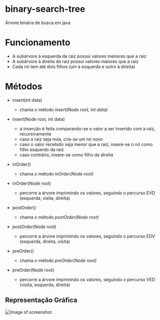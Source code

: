 # binary-search-tree
Árvore binária de busca em java


# Funcionamento
* A subárvore à esquerda da raiz possui valores menores que a raiz
* A subárvore à direita da raiz possui valores maiores que a raiz
* Cada nó tem até dois filhos (um à esquerda e outro à direita)

# Métodos
* insert(int data)
  * chama o método _insert(Node root, int data)_
  
  
* insert(Node root, int data)
  * a inserção é feita comparando-se o valor a ser inserido com a raiz, recursivamente
  * caso a raiz seja nula, cria-se um nó novo
  * caso o valor recebido seja menor que a raiz, insere-se o nó como filho esquerdo da raiz
  * caso contrário, insere-se como filho da direita 
  
  
* inOrder()
  * chama o método _inOrder(Node root)_


* inOrder(Node root)
  * percorre a árvore imprimindo os valores, seguindo o percurso EVD (esquerda, visita, direita) 
  

* postOrder()
  * chama o método _postOrder(Node root)_
  
  
* postOrder(Node root)
  * percorre a árvore imprimindo os valores, seguindo o percurso EDV (esquerda, direita, visita) 
  
  
* preOrder()
  * chama o método _preOrder(Node root)_
  
  
* preOrder(Node root)
  * percorre a árvore imprimindo os valores, seguindo o percurso VED (visita, esquerda, direita) 
  
  
## Representação Gráfica

![Image of screenshot](https://raw.githubusercontent.com/jadefr/ontology-testing/master/binary-search-tree.png)

